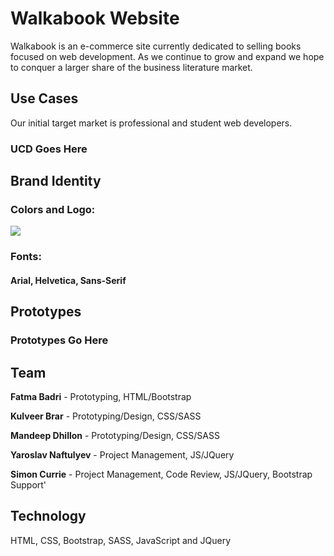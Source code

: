 # Walkabook Website 

Walkabook is an e-commerce site currently dedicated to selling books focused on web development. As we continue to grow and expand we hope to conquer a larger share of the business literature market.

## Use Cases

Our initial target market is professional and student web developers.

### UCD Goes Here

## Brand Identity

### Colors and Logo:

![](https://i.imgur.com/dzSgIlZ.png)

### Fonts:

#### Arial, Helvetica, Sans-Serif

## Prototypes

### Prototypes Go Here

## Team

**Fatma Badri** - Prototyping, HTML/Bootstrap

**Kulveer Brar** - Prototyping/Design, CSS/SASS

**Mandeep Dhillon** - Prototyping/Design, CSS/SASS

**Yaroslav Naftulyev** - Project Management, JS/JQuery

**Simon Currie** - Project Management, Code Review, JS/JQuery, Bootstrap Support'

## Technology
HTML, CSS, Bootstrap, SASS, JavaScript and JQuery
